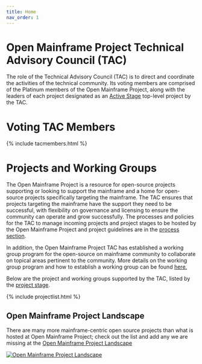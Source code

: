```yaml
---
title: Home
nav_order: 1
---
```

# Open Mainframe Project Technical Advisory Council (TAC)

The role of the Technical Advisory Council (TAC) is to direct and coordinate the activities of the technical community. Its voting members are comprised of the Platinum members of the Open Mainframe Project, along with the leaders of each project designated as an [Active Stage](process/project_stages.md#active-stage) top-level project by the TAC.

# Voting TAC Members

{% include tacmembers.html %}

# Projects and Working Groups

The Open Mainframe Project is a resource for open-source projects supporting or looking to support the mainframe and a home for open-source projects specifically targeting the mainframe. The TAC ensures that projects targeting the mainframe have the support they need to be successful, with flexibility on governance and licensing to ensure the community can operate and grow successfully. The processes and policies for the TAC to manage incoming projects and project stages to be hosted by the Open Mainframe Project and project guidelines are in the [process section](process).

In addition, the Open Mainframe Project TAC has established a working group program for the open-source on mainframe community to collaborate on topical areas pertinent to the community. More details on the working group program and how to establish a working group can be found [here.](process/working_groups.md)

Below are the project and working groups supported by the TAC, listed by the [project stage](process/project_stages.md).

{% include projectlist.html %}

## Open Mainframe Project Landscape

There are many more mainframe-centric open source projects than what is hosted at Open Mainframe Project; check out the list and add any we are missing at the [Open Mainframe Project Landscape](https://landscape.openmainframeproject.org)

[![Open Mainframe Project Landscape](https://landscape.openmainframeproject.org/images/landscape.png)](https://landscape.openmainframeproject.org)
